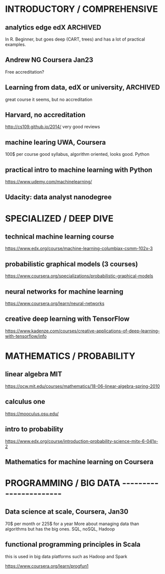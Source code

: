 # INTRODUCTORY / COMPREHENSIVE

## analytics edge edX ARCHIVED
In R. Beginner, but goes deep (CART, trees) and has a lot of practical examples.

## Andrew NG Coursera Jan23
Free accreditation?

## Learning from data, edX or university, ARCHIVED
great course it seems, but no accreditation

## Harvard, no accreditation
http://cs109.github.io/2014/
very good reviews

## machine learing UWA, Coursera
100$ per course
good syllabus, algorithm oriented, looks good. Python

## practical intro to machine learning with Python
https://www.udemy.com/machinelearning/

## Udacity: data analyst nanodegree

# SPECIALIZED / DEEP DIVE

## technical machine learning course
https://www.edx.org/course/machine-learning-columbiax-csmm-102x-3

## probabilistic graphical models (3  courses)
https://www.coursera.org/specializations/probabilistic-graphical-models

## neural networks for machine learning
https://www.coursera.org/learn/neural-networks

## creative deep learning with TensorFlow
https://www.kadenze.com/courses/creative-applications-of-deep-learning-with-tensorflow/info

# MATHEMATICS / PROBABILITY

## linear algebra MIT
https://ocw.mit.edu/courses/mathematics/18-06-linear-algebra-spring-2010

## calculus one
https://mooculus.osu.edu/

## intro to probability
https://www.edx.org/course/introduction-probability-science-mitx-6-041x-2

## Mathematics for machine learning on Coursera

# PROGRAMMING / BIG DATA -----------------------

## Data science at scale, Coursera, Jan30
70$ per month or 225$ for a year
More about managing data than algorithms but has the big ones. SQL, noSQL, Hadoop

## functional programming principles in Scala
this is used in big data platforms such as Hadoop and Spark

https://www.coursera.org/learn/progfun1


